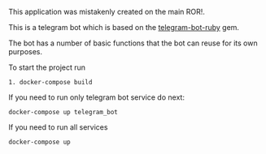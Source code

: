This application was mistakenly created on the main ROR!.

This is a telegram bot which is based on the [telegram-bot-ruby](https://github.com/atipugin/telegram-bot-ruby) gem.

The bot has a number of basic functions that the bot can reuse for its own purposes.

To start the project run

`1. docker-compose build`

If you need to run only telegram bot service do next:

`docker-compose up telegram_bot`

If you need to run all services

`docker-compose up`
